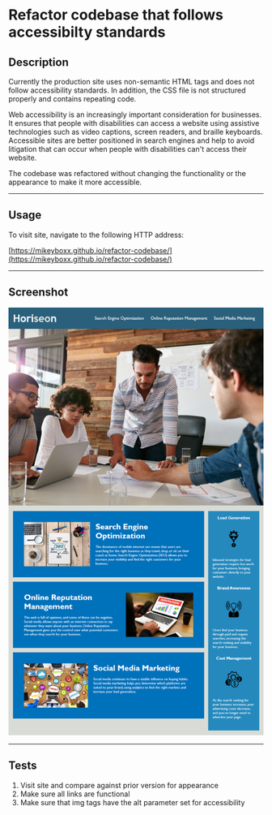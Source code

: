 # Refactor codebase that follows accessibilty standards

## Description

Currently the production site uses non-semantic HTML tags and does not follow accessibility standards. In addition, the CSS file is not structured properly and contains repeating code. 

Web accessibility is an increasingly important consideration for businesses. It ensures that people with disabilities can access a website using assistive technologies such as video captions, screen readers, and braille keyboards. Accessible sites are better positioned in search engines and help to avoid litigation that can occur when people with disabilities can't access their website.

The codebase was refactored without changing the functionality or the appearance to make it more accessible.

---

## Usage

To visit site, navigate to the following HTTP address:

[https://mikeyboxx.github.io/refactor-codebase/](https://mikeyboxx.github.io/refactor-codebase/)

---

## Screenshot
![alt text](assets/images/screenshot.png)

---

## Tests

1. Visit site and compare against prior version for appearance
2. Make sure all links are functional
3. Make sure that img tags have the alt parameter set for accessibility

